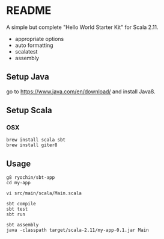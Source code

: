 README
======

A simple but complete "Hello World Starter Kit" for Scala 2.11.

* appropriate options
* auto formatting
* scalatest
* assembly

Setup Java
----------

go to https://www.java.com/en/download/ and install Java8.

Setup Scala
-----------

### OSX

	brew install scala sbt
	brew install giter8

Usage
-----

	g8 ryochin/sbt-app
	cd my-app

	vi src/main/scala/Main.scala

	sbt compile
	sbt test
	sbt run

	sbt assembly
	java -classpath target/scala-2.11/my-app-0.1.jar Main
